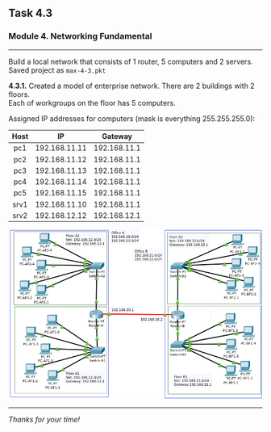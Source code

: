 ## Task 4.3
### Module 4. Networking Fundamental
___

Build a local network that consists of 1 router, 5 computers and 2 servers. Saved project as `max-4-3.pkt`  

**4.3.1.** Created a model of enterprise network. There are 2 buildings with 2 floors.  
Each of workgroups on the floor has 5 computers.

Assigned IP addresses for computers (mask is everything 255.255.255.0):

| Host | IP |Gateway|
|:----:|:--:|:-----:|
|pc1|192.168.11.11|192.168.11.1|
|pc2|192.168.11.12|192.168.11.1|
|pc3|192.168.11.13|192.168.11.1|
|pc4|192.168.11.14|192.168.11.1|
|pc5|192.168.11.15|192.168.11.1|
|srv1|192.168.11.10|192.168.11.1|
|srv2|192.168.12.12|192.168.12.1|

![ScrShot 01](https://github.com/nigth/DevOps_online_Kyiv_2020Q3Q4/blob/master/m4/task4.2/shots/01.png "ScrShot 01")  
___

_Thanks for your time!_  





